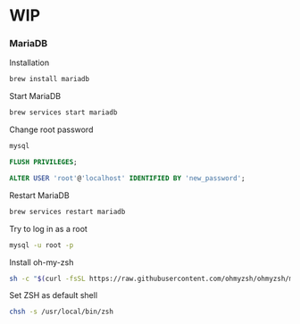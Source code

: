 # WIP


### MariaDB

Installation
```bash
brew install mariadb
```

Start MariaDB
```bash
brew services start mariadb
```

Change root password
```bash
mysql
```
```sql
FLUSH PRIVILEGES;
```
```sql
ALTER USER 'root'@'localhost' IDENTIFIED BY 'new_password';
```
Restart MariaDB
```bash
brew services restart mariadb
```
Try to log in as a root
```bash
mysql -u root -p
```


Install oh-my-zsh
```bash
sh -c "$(curl -fsSL https://raw.githubusercontent.com/ohmyzsh/ohmyzsh/master/tools/install.sh)"
```

Set ZSH as default shell
```bash
chsh -s /usr/local/bin/zsh
```
